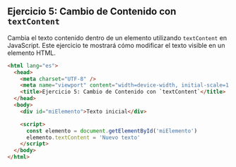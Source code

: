 ## Ejercicio 5: Cambio de Contenido con `textContent`

Cambia el texto contenido dentro de un elemento utilizando `textContent` en JavaScript. Este ejercicio te mostrará cómo modificar el texto visible en un elemento HTML.

```html
<html lang="es">
  <head>
    <meta charset="UTF-8" />
    <meta name="viewport" content="width=device-width, initial-scale=1.0" />
    <title>Ejercicio 5: Cambio de Contenido con `textContent`</title>
  </head>
  <body>
    <div id="miElemento">Texto inicial</div>

    <script>
      const elemento = document.getElementById('miElemento')
      elemento.textContent = 'Nuevo texto'
    </script>
  </body>
</html>
```